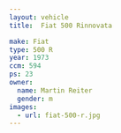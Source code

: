 ```yaml
---
layout: vehicle
title:  Fiat 500 Rinnovata

make: Fiat
type: 500 R
year: 1973
ccm: 594
ps: 23
owner:
  name: Martin Reiter
  gender: m
images:
  - url: fiat-500-r.jpg
---
```

